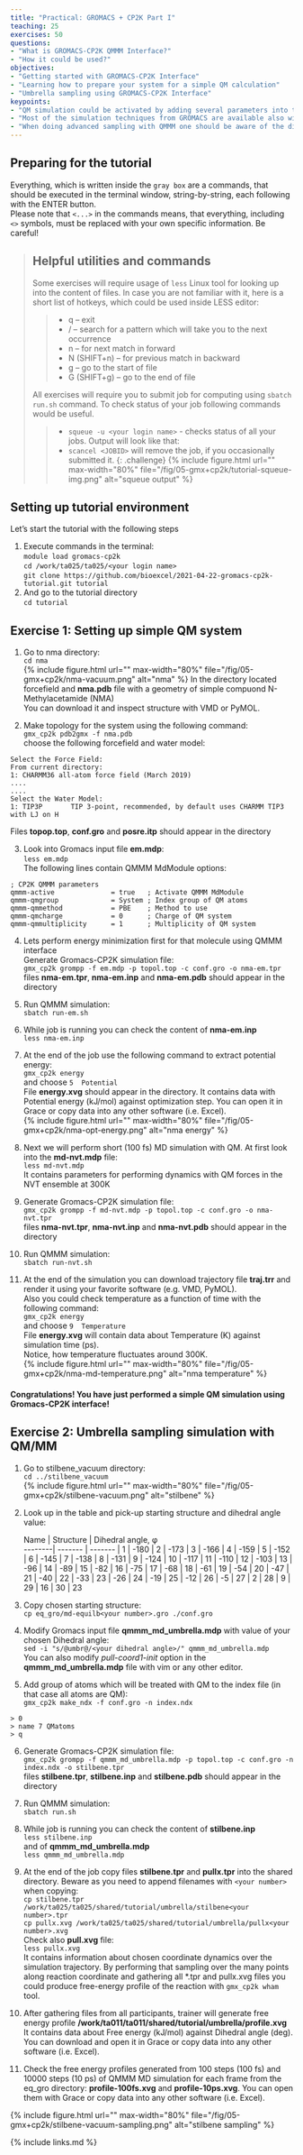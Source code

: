 ```yaml
---
title: "Practical: GROMACS + CP2K Part I"
teaching: 25
exercises: 50
questions:
- "What is GROMACS-CP2K QMMM Interface?"
- "How it could be used?"
objectives:
- "Getting started with GROMACS-CP2K Interface"
- "Learning how to prepare your system for a simple QM calculation"
- "Umbrella sampling using GROMACS-CP2K Interface"
keypoints:
- "QM simulation could be activated by adding several parameters into the mdp file"
- "Most of the simulation techniques from GROMACS are available also within QMMM"
- "When doing advanced sampling with QMMM one should be aware of the distribution and final profile quality"
---
```


## Preparing for the tutorial

Everything, which is written inside the ```gray box``` are a commands, that should be executed in the terminal window, string-by-string, each following with the ENTER button.  
Please note that `<...>` in the commands means, that everything, including `<>` symbols, must be replaced with your own specific information. Be careful!  

> ## Helpful utilities and commands
>
>Some exercises will require usage of `less` Linux tool for looking up into the content of files. In case you are not familiar with it, here is a short list of hotkeys, which could be used inside LESS editor:
>>* q – exit  
>>* / – search for a pattern which will take you to the next occurrence  
>>* n – for next match in forward  
>>* N (SHIFT+n) – for previous match in backward  
>>* g – go to the start of file  
>>* G (SHIFT+g) – go to the end of file  
>
>All exercises will require you to submit job for computing using `sbatch run.sh` command. To check status of your job following commands would be useful.  
>>* `squeue -u <your login name>` - checks status of all your jobs. Output will look like that:  
>>* `scancel <JOBID>` will remove the job, if you occasionally submitted it.
{: .challenge}
{% include figure.html url="" max-width="80%" file="/fig/05-gmx+cp2k/tutorial-squeue-img.png" alt="squeue output" %}  

## Setting up tutorial environment

Let’s start the tutorial with the following steps  
1. Execute commands in the terminal:  
`module load gromacs-cp2k`  
`cd /work/ta025/ta025/<your login name>`  
`git clone https://github.com/bioexcel/2021-04-22-gromacs-cp2k-tutorial.git tutorial`  
2. And go to the tutorial directory  
`cd tutorial`  

## Exercise 1: Setting up simple QM system

1) Go to nma directory:  
`cd nma`  
{% include figure.html url="" max-width="80%" file="/fig/05-gmx+cp2k/nma-vacuum.png" alt="nma" %}
In the directory located forcefield and **nma.pdb** file with a geometry of simple compuond N-Methylacetamide (NMA)  
You can download it and inspect structure with VMD or PyMOL.  

2) Make topology for the system using the following command:  
`gmx_cp2k pdb2gmx -f nma.pdb`  
choose the following forcefield and water model:  
```
Select the Force Field:
From current directory:
1: CHARMM36 all-atom force field (March 2019)
....
....
Select the Water Model:
1: TIP3P       TIP 3-point, recommended, by default uses CHARMM TIP3 with LJ on H
```
Files **topop.top**, **conf.gro** and **posre.itp** should appear in the directory  

3) Look into Gromacs input file **em.mdp**:  
`less em.mdp`  
The following lines contain QMMM MdModule options:  
```
; CP2K QMMM parameters
qmmm-active              = true   ; Activate QMMM MdModule
qmmm-qmgroup             = System ; Index group of QM atoms
qmmm-qmmethod            = PBE    ; Method to use
qmmm-qmcharge            = 0      ; Charge of QM system
qmmm-qmmultiplicity      = 1      ; Multiplicity of QM system
```  

4) Lets perform energy minimization first for that molecule using QMMM interface  
Generate Gromacs-CP2K simulation file:  
`gmx_cp2k grompp -f em.mdp -p topol.top -c conf.gro -o nma-em.tpr`  
files **nma-em.tpr**, **nma-em.inp** and **nma-em.pdb** should appear in the directory  

5) Run QMMM simulation:  
`sbatch run-em.sh`  

6) While job is running you can check the content of **nma-em.inp**  
`less nma-em.inp`  

7) At the end of the job use the following command to extract potential energy:  
`gmx_cp2k energy`  
and choose `5  Potential`  
File **energy.xvg** should appear in the directory. It contains data with Potential energy (kJ/mol) against optimization step. You can open it in Grace or copy data into any other software (i.e. Excel).  
{% include figure.html url="" max-width="80%" file="/fig/05-gmx+cp2k/nma-opt-energy.png" alt="nma energy" %}

8) Next we will perform short (100 fs) MD simulation with QM. At first look into the **md-nvt.mdp** file:  
`less md-nvt.mdp`  
It contains parameters for performing dynamics with QM forces in the NVT ensemble at 300K  

9) Generate Gromacs-CP2K simulation file:  
`gmx_cp2k grompp -f md-nvt.mdp -p topol.top -c conf.gro -o nma-nvt.tpr`  
files **nma-nvt.tpr**, **nma-nvt.inp** and **nma-nvt.pdb** should appear in the directory  

10) Run QMMM simulation:  
`sbatch run-nvt.sh`  

11) At the end of the simulation you can download trajectory file **traj.trr** and render it using your favorite software (e.g. VMD, PyMOL).  
Also you could check temperature as a function of time with the following command:  
`gmx_cp2k energy`  
and choose `9  Temperature`  
File **energy.xvg** will contain data about Temperature (K) against simulation time (ps).  
Notice, how temperature fluctuates around 300K.  
{% include figure.html url="" max-width="80%" file="/fig/05-gmx+cp2k/nma-md-temperature.png" alt="nma temperature" %}  

#### Congratulations! You have just performed a simple QM simulation using Gromacs-CP2K interface!  

## Exercise 2: Umbrella sampling simulation with QM/MM

1) Go to stilbene_vacuum directory:  
`cd ../stilbene_vacuum`  
{% include figure.html url="" max-width="80%" file="/fig/05-gmx+cp2k/stilbene-vacuum.png" alt="stilbene" %}  

2) Look up in the table and pick-up starting structure and dihedral angle value:  

   Name | Structure | Dihedral angle, φ  
--------| ------- | -------
| 1 | -180
| 2 | -173
| 3 | -166
| 4 | -159
| 5 |  -152
| 6 | -145
| 7 | -138
| 8 | -131
| 9 | -124
| 10 | -117
| 11 | -110
| 12 | -103
| 13 | -96
| 14 | -89
| 15 | -82
| 16 | -75
| 17 | -68
| 18 | -61
| 19 | -54
| 20 | -47
| 21 | -40
| 22 | -33
| 23 | -26
| 24 | -19
| 25 | -12
| 26 | -5
| 27 | 2
| 28 | 9
| 29 | 16
| 30 | 23  

3) Copy chosen starting structure:  
`cp eq_gro/md-equilb<your number>.gro ./conf.gro`  

4) Modify Gromacs input file **qmmm_md_umbrella.mdp** with value of your chosen Dihedral angle:  
`sed -i "s/@umbr@/<your dihedral angle>/" qmmm_md_umbrella.mdp`  
You can also modify *pull-coord1-init* option in the **qmmm_md_umbrella.mdp** file with vim or any other editor.  

5) Add group of atoms which will be treated with QM to the index file (in that case all atoms are QM):  
`gmx_cp2k make_ndx -f conf.gro -n index.ndx`  
```
> 0
> name 7 QMatoms
> q
```  

6) Generate Gromacs-CP2K simulation file:  
`gmx_cp2k grompp -f qmmm_md_umbrella.mdp -p topol.top -c conf.gro -n index.ndx -o stilbene.tpr`  
files **stilbene.tpr**, **stilbene.inp** and **stilbene.pdb** should appear in the directory  

7) Run QMMM simulation:  
`sbatch run.sh`  

8) While job is running you can check the content of **stilbene.inp**  
`less stilbene.inp`  
and of **qmmm_md_umbrella.mdp**  
`less qmmm_md_umbrella.mdp`  

9) At the end of the job copy files **stilbene.tpr** and **pullx.tpr** into the shared directory. Beware as you need to append filenames with `<your number>` when copying:  
`cp stilbene.tpr /work/ta025/ta025/shared/tutorial/umbrella/stilbene<your number>.tpr`  
`cp pullx.xvg /work/ta025/ta025/shared/tutorial/umbrella/pullx<your number>.xvg`  
Check also **pull.xvg** file:  
`less pullx.xvg`  
It contains information about chosen coordinate dynamics over the simulation trajectory. By performing that sampling over the many points along reaction coordinate and gathering all *.tpr and pullx.xvg files you could produce free-energy profile of the reaction with `gmx_cp2k wham` tool.  

10) After gathering files from all participants, trainer will generate free energy profile **/work/ta011/ta011/shared/tutorial/umbrella/profile.xvg**  
It contains data about Free energy (kJ/mol) against Dihedral angle (deg). You can download and open it in Grace or copy data into any other software (i.e. Excel).  

11) Check the free energy profiles generated from 100 steps (100 fs) and 10000 steps (10 ps) of QMMM MD simulation for each frame from the eq_gro directory: **profile-100fs.xvg** and **profile-10ps.xvg**.
You can open them with Grace or copy data into any other software (i.e. Excel).  

{% include figure.html url="" max-width="80%" file="/fig/05-gmx+cp2k/stilbene-vacuum-sampling.png" alt="stilbene sampling" %}  

{% include links.md %}
